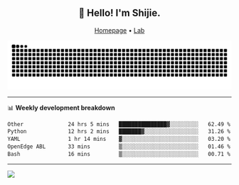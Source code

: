 <h2 align="center">👋 Hello! I'm Shijie.</h2>
<p align="center">
  <a href="https://xu-shi-jie.github.io"> Homepage</a> •
  <a href="https://onodalab.ees.hokudai.ac.jp"> Lab </a>
</p>

![Snake animation](https://github.com/xu-shi-jie/xu-shi-jie/blob/output/github-snake.svg)


-------

📊 **Weekly development breakdown**
<!--START_SECTION:waka-->

```txt
Other              24 hrs 5 mins   ███████████████▓░░░░░░░░░   62.49 %
Python             12 hrs 2 mins   ███████▓░░░░░░░░░░░░░░░░░   31.26 %
YAML               1 hr 14 mins    ▓░░░░░░░░░░░░░░░░░░░░░░░░   03.20 %
OpenEdge ABL       33 mins         ▒░░░░░░░░░░░░░░░░░░░░░░░░   01.46 %
Bash               16 mins         ▒░░░░░░░░░░░░░░░░░░░░░░░░   00.71 %
```

<!--END_SECTION:waka-->

-------
![](https://komarev.com/ghpvc/?username=xu-shi-jie&style=flat-square&color=blue) 
